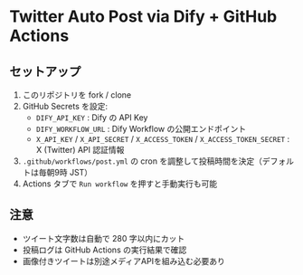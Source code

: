 # Twitter Auto Post via Dify + GitHub Actions

## セットアップ
1. このリポジトリを fork / clone
2. GitHub Secrets を設定:
   - `DIFY_API_KEY` : Dify の API Key
   - `DIFY_WORKFLOW_URL` : Dify Workflow の公開エンドポイント
   - `X_API_KEY` / `X_API_SECRET` / `X_ACCESS_TOKEN` / `X_ACCESS_TOKEN_SECRET` : X (Twitter) API 認証情報
3. `.github/workflows/post.yml` の cron を調整して投稿時間を決定（デフォルトは毎朝9時 JST）
4. Actions タブで `Run workflow` を押すと手動実行も可能

## 注意
- ツイート文字数は自動で 280 字以内にカット
- 投稿ログは GitHub Actions の実行結果で確認
- 画像付きツイートは別途メディアAPIを組み込む必要あり
